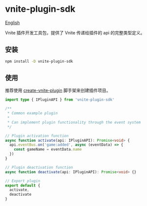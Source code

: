 # vnite-plugin-sdk

[English](README.md)

Vnite 插件开发工具包，提供了 Vnite 传递给插件的 api 的完整类型定义。

## 安装

```bash
npm install -D vnite-plugin-sdk
```

## 使用

推荐使用 [create-vnite-plugin](https://github.com/ximu3/create-vnite-plugin) 脚手架来创建插件项目。

```typescript
import type { IPluginAPI } from 'vnite-plugin-sdk'

/**
 * Common example plugin
 *
 * Can implement plugin functionality through the event system
 */

// Plugin activation function
async function activate(api: IPluginAPI): Promise<void> {
  api.eventBus.on('game:added', async (eventData) => {
    const gameName = eventData.name
  })
}

// Plugin deactivation function
async function deactivate(api: IPluginAPI): Promise<void> {}

// Export plugin
export default {
  activate,
  deactivate
}
```
